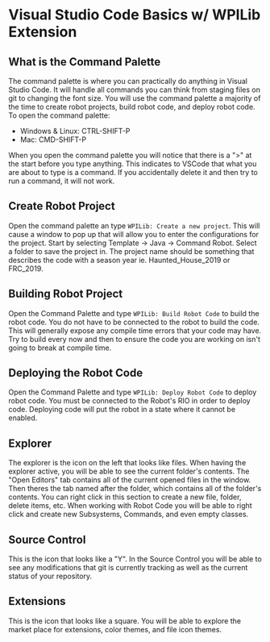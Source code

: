 # Visual Studio Code Basics w/ WPILib Extension

## What is the Command Palette

The command palette is where you can practically do anything in Visual Studio Code. It will handle all commands you can think from staging files on git to changing the font size. You will use the command palette a majority of the time to create robot projects, build robot code, and deploy robot code.
To open the command palette:

* Windows & Linux: CTRL-SHIFT-P
* Mac: CMD-SHIFT-P

When you open the command palette you will notice that there is a ">" at the start before you type anything. This indicates to VSCode that what you are about to type is a command. If you accidentally delete it and then try to run a command, it will not work.

## Create Robot Project

Open the command palette an type `WPILib: Create a new project`. This will cause a window to pop up that will allow you to enter the configurations for the project. Start by selecting Template -> Java -> Command Robot. Select a folder to save the project in. The project name should be something that describes the code with a season year ie. Haunted_House_2019 or FRC_2019.

## Building Robot Project

Open the Command Palette and type `WPILib: Build Robot Code` to build the robot code. You do not have to be connected to the robot to build the code. This will generally expose any compile time errors that your code may have. Try to build every now and then to ensure the code you are working on isn't going to break at compile time.

## Deploying the Robot Code

Open the Command Palette and type `WPILib: Deploy Robot Code` to deploy robot code. You must be connected to the Robot's RIO in order to deploy code. Deploying code will put the robot in a state where it cannot be enabled.

## Explorer

The explorer is the icon on the left that looks like files. When having the explorer active, you will be able to see the current folder's contents. The "Open Editors" tab contains all of the current opened files in the window. Then theres the tab named after the folder, which contains all of the folder's contents. You can right click in this section to create a new file, folder, delete items, etc. When working with Robot Code you will be able to right click and create new Subsystems, Commands, and even empty classes.

## Source Control

This is the icon that looks like a "Y". In the Source Control you will be able to see any modifications that git is currently tracking as well as the current status of your repository. 

## Extensions

This is the icon that looks like a square. You will be able to explore the market place for extensions, color themes, and file icon themes.
